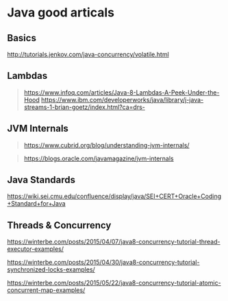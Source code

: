 # Java good articals

## Basics
http://tutorials.jenkov.com/java-concurrency/volatile.html

## Lambdas
> https://www.infoq.com/articles/Java-8-Lambdas-A-Peek-Under-the-Hood
> https://www.ibm.com/developerworks/java/library/j-java-streams-1-brian-goetz/index.html?ca=drs-

## JVM Internals
> https://www.cubrid.org/blog/understanding-jvm-internals/

> https://blogs.oracle.com/javamagazine/jvm-internals
## Java Standards
https://wiki.sei.cmu.edu/confluence/display/java/SEI+CERT+Oracle+Coding+Standard+for+Java


## Threads & Concurrency

https://winterbe.com/posts/2015/04/07/java8-concurrency-tutorial-thread-executor-examples/

https://winterbe.com/posts/2015/04/30/java8-concurrency-tutorial-synchronized-locks-examples/

https://winterbe.com/posts/2015/05/22/java8-concurrency-tutorial-atomic-concurrent-map-examples/